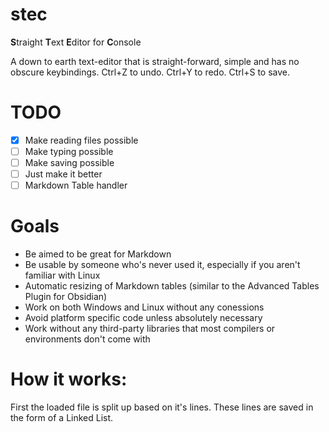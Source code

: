 # stec
 **S**traight
 **T**ext
 **E**ditor for
 **C**onsole
 
 A down to earth text-editor that is straight-forward, simple and has no obscure keybindings. 
 Ctrl+Z to undo. Ctrl+Y to redo. Ctrl+S to save.

# TODO
- [x] Make reading files possible
- [ ] Make typing possible
- [ ] Make saving possible
- [ ] Just make it better
- [ ] Markdown Table handler

# Goals
- Be aimed to be great for Markdown
- Be usable by someone who's never used it, especially if you aren't familiar with Linux
- Automatic resizing of Markdown tables (similar to the Advanced Tables Plugin for Obsidian)
- Work on both Windows and Linux without any conessions
- Avoid platform specific code unless absolutely necessary
- Work without any third-party libraries that most compilers or environments don't come with

# How it works:
First the loaded file is split up based on it's lines.
These lines are saved in the form of a Linked List.
